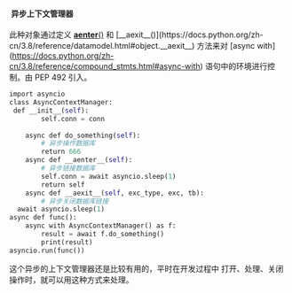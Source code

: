 ####  异步上下文管理器

此种对象通过定义 [__aenter__()](https://docs.python.org/zh-cn/3.8/reference/datamodel.html#object.__aenter__) 和 [__aexit__()](https://docs.python.org/zh-cn/3.8/reference/datamodel.html#object.__aexit__) 方法来对 [async with](https://docs.python.org/zh-cn/3.8/reference/compound_stmts.html#async-with) 语句中的环境进行控制。由 PEP 492 引入。

```python
import asyncio
class AsyncContextManager:
 def __init__(self):
        self.conn = conn
        
    async def do_something(self):
        # 异步操作数据库
        return 666
    async def __aenter__(self):
        # 异步链接数据库
        self.conn = await asyncio.sleep(1)
        return self
    async def __aexit__(self, exc_type, exc, tb):
        # 异步关闭数据库链接
  await asyncio.sleep(1)
async def func():
    async with AsyncContextManager() as f:
        result = await f.do_something()
        print(result)
asyncio.run(func())
```

这个异步的上下文管理器还是比较有用的，平时在开发过程中 打开、处理、关闭 操作时，就可以用这种方式来处理。